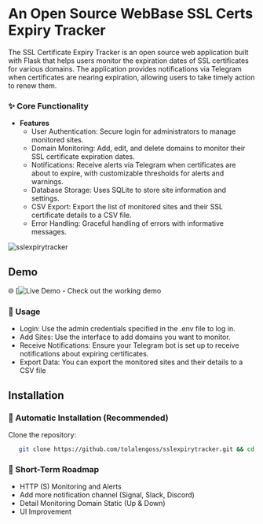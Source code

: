 # An Open Source WebBase SSL Certs Expiry Tracker

The SSL Certificate Expiry Tracker is an open source web application built with Flask that helps users monitor the expiration dates of SSL certificates for various domains. The application provides notifications via Telegram when certificates are nearing expiration, allowing users to take timely action to renew them.

### ✨ Core Functionality
- **Features**
  - User Authentication: Secure login for administrators to manage monitored sites.
  - Domain Monitoring: Add, edit, and delete domains to monitor their SSL certificate expiration dates.
  - Notifications: Receive alerts via Telegram when certificates are about to expire, with customizable thresholds for alerts and warnings.
  - Database Storage: Uses SQLite to store site information and settings.
  - CSV Export: Export the list of monitored sites and their SSL certificate details to a CSV file.
  - Error Handling: Graceful handling of errors with informative messages.

![sslexpirytracker]()

## Demo
🌐 [![Live Demo]() - Check out the working demo

### 📖 Usage
- Login: Use the admin credentials specified in the .env file to log in.
- Add Sites: Use the interface to add domains you want to monitor.
- Receive Notifications: Ensure your Telegram bot is set up to receive notifications about expiring certificates.
- Export Data: You can export the monitored sites and their details to a CSV file

## Installation

### 🚀 Automatic Installation (Recommended)
Clone the repository:
```bash
   git clone https://github.com/tolalengoss/sslexpirytracker.git && cd sslexpirytracker && chmod +x installation-all-os.sh && sudo ./installation-all-os.sh
```

### 🚀 Short-Term Roadmap
- HTTP (S) Monitoring and Alerts
- Add more notification channel (Signal, Slack, Discord)
- Detail Monitoring Domain Static (Up & Down)
- UI Improvement
